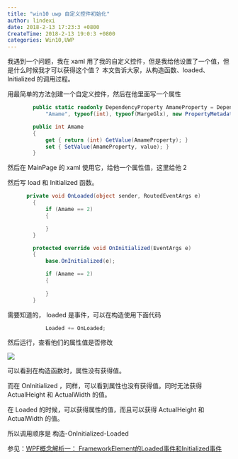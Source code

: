 ```yaml
---
title: "win10 uwp 自定义控件初始化"
author: lindexi
date: 2018-2-13 17:23:3 +0800
CreateTime: 2018-2-13 19:0:3 +0800
categories: Win10,UWP
---
```


我遇到一个问题，我在 xaml 用了我的自定义控件，但是我给他设置了一个值，但是什么时候我才可以获得这个值？
本文告诉大家，从构造函数、loaded、Initialized 的调用过程。

<!--more-->



<div id="toc"></div>

用最简单的方法创建一个自定义控件，然后在他里面写一个属性

```csharp
        public static readonly DependencyProperty AmameProperty = DependencyProperty.Register(
            "Amame", typeof(int), typeof(MargeGlx), new PropertyMetadata(default(int)));

        public int Amame
        {
            get { return (int) GetValue(AmameProperty); }
            set { SetValue(AmameProperty, value); }
        }
```

然后在 MainPage 的 xaml 使用它，给他一个属性值，这里给他 2

然后写 load 和 Initialized 函数。

```csharp
      private void OnLoaded(object sender, RoutedEventArgs e)
        {
            if (Amame == 2)
            {

            }
        }

        protected override void OnInitialized(EventArgs e)
        {
            base.OnInitialized(e);

            if (Amame == 2)
            {
                
            }
        }
```

需要知道的， loaded 是事件，可以在构造使用下面代码

```csharp
            Loaded += OnLoaded;

```

然后运行，查看他们的属性值是否修改

![](http://7xqpl8.com1.z0.glb.clouddn.com/34fdad35-5dfe-a75b-2b4b-8c5e313038e2%2F20176169376.jpg)

可以看到在构造函数时，属性没有获得值。

而在 OnInitialized ，同样，可以看到属性也没有获得值。同时无法获得 ActualHeight 和 ActualWidth 的值。

在 Loaded 的时候，可以获得属性的值，而且可以获得 ActualHeight 和 ActualWidth 的值。

所以调用顺序是 构造-OnInitialized-Loaded



参见：[WPF概念解析一： FrameworkElement的Loaded事件和Initialized事件](http://www.cnblogs.com/tedzhao/archive/2011/11/08/WPF_FrameworkElement_LoadedAndInitialized.html)

